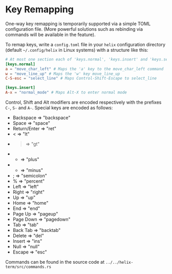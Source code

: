 # Key Remapping

One-way key remapping is temporarily supported via a simple TOML configuration
file. (More powerful solutions such as rebinding via commands will be
available in the feature).

To remap keys, write a `config.toml` file in your `helix` configuration
directory (default `~/.config/helix` in Linux systems) with a structure like
this:

```toml
# At most one section each of 'keys.normal', 'keys.insert' and 'keys.select'
[keys.normal]
a = "move_char_left" # Maps the 'a' key to the move_char_left command
w = "move_line_up" # Maps the 'w' key move_line_up
C-S-esc = "select_line" # Maps Control-Shift-Escape to select_line

[keys.insert]
A-x = "normal_mode" # Maps Alt-X to enter normal mode
```

Control, Shift and Alt modifiers are encoded respectively with the prefixes
`C-`, `S-` and `A-`. Special keys are encoded as follows:

* Backspace => "backspace"
* Space => "space"
* Return/Enter => "ret"
* < => "lt"
* > => "gt"
* + => "plus"
* - => "minus"
* ; => "semicolon"
* % => "percent"
* Left => "left"
* Right => "right"
* Up => "up"
* Home => "home"
* End => "end"
* Page Up => "pageup"
* Page Down => "pagedown"
* Tab => "tab"
* Back Tab => "backtab"
* Delete => "del"
* Insert => "ins"
* Null => "null"
* Escape => "esc"

Commands can be found in the source code at `../../helix-term/src/commands.rs`
